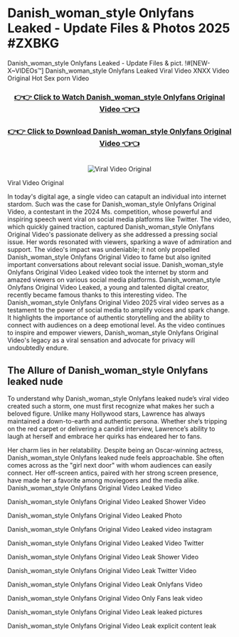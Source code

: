 # Danish_woman_style Onlyfans Leaked - Update Files & Photos 2025 #ZXBKG

Danish_woman_style Onlyfans Leaked - Update Files & pict. !#[NEW-X~VIDEOs™] Danish_woman_style Onlyfans Leaked Viral Video XNXX Video Original Hot Sex porn Video
<br>
<div align="center">
<h3><a href="https://links2leaks.com?utm_source=danish_woman_style&utm_medium=gitlong" rel="nofollow">👉👉 Click to Watch Danish_woman_style Onlyfans Original Video 👈👈</a></h3>
<h3><a href="https://links2leaks.com?utm_source=danish_woman_style&utm_medium=gitlong" rel="nofollow">👉👉 Click to Download Danish_woman_style Onlyfans Original Video 👈👈</a></h3>
<br>
<a href="https://links2leaks.com?utm_source=danish_woman_style&utm_medium=gitlong" rel="nofollow"><img src="https://i.ibb.co/Gkj2r4b/banner.png" alt="Viral Video Original" style="max-width: 100%; display: inline-block;" data-target="animated-image.originalImage"></a>
</div>

Viral Video Original

In today's digital age, a single video can catapult an individual into internet stardom. Such was the case for Danish_woman_style Onlyfans Original Video, a contestant in the 2024 Ms. competition, whose powerful and inspiring speech went viral on social media platforms like Twitter.
The video, which quickly gained traction, captured Danish_woman_style Onlyfans Original Video's passionate delivery as she addressed a pressing social issue. Her words resonated with viewers, sparking a wave of admiration and support. The video's impact was undeniable; it not only propelled Danish_woman_style Onlyfans Original Video to fame but also ignited important conversations about relevant social issue.
Danish_woman_style Onlyfans Original Video Leaked video took the internet by storm and amazed viewers on various social media platforms. Danish_woman_style Onlyfans Original Video Leaked, a young and talented digital creator, recently became famous thanks to this interesting video.
The Danish_woman_style Onlyfans Original Video 2025 viral video serves as a testament to the power of social media to amplify voices and spark change. It highlights the importance of authentic storytelling and the ability to connect with audiences on a deep emotional level. As the video continues to inspire and empower viewers, Danish_woman_style Onlyfans Original Video's legacy as a viral sensation and advocate for privacy will undoubtedly endure.

<h2>The Allure of Danish_woman_style Onlyfans leaked nude</h2>


To understand why Danish_woman_style Onlyfans leaked nude’s viral video created such a storm, one must first recognize what makes her such a beloved figure. Unlike many Hollywood stars, Lawrence has always maintained a down-to-earth and authentic persona. Whether she’s tripping on the red carpet or delivering a candid interview, Lawrence’s ability to laugh at herself and embrace her quirks has endeared her to fans.

Her charm lies in her relatability. Despite being an Oscar-winning actress, Danish_woman_style Onlyfans leaked nude feels approachable. She often comes across as the "girl next door" with whom audiences can easily connect. Her off-screen antics, paired with her strong screen presence, have made her a favorite among moviegoers and the media alike.
Danish_woman_style Onlyfans Original Video Leaked Video

Danish_woman_style Onlyfans Original Video Leaked Shower Video

Danish_woman_style Onlyfans Original Video Leaked Photo

Danish_woman_style Onlyfans Original Video Leaked video instagram

Danish_woman_style Onlyfans Original Video Leaked Video Twitter

Danish_woman_style Onlyfans Original Video Leak Shower Video

Danish_woman_style Onlyfans Original Video Leak Twitter Video

Danish_woman_style Onlyfans Original Video Leak Onlyfans Video

Danish_woman_style Onlyfans Original Video Only Fans leak video

Danish_woman_style Onlyfans Original Video Leak leaked pictures

Danish_woman_style Onlyfans Original Video Leak explicit content leak